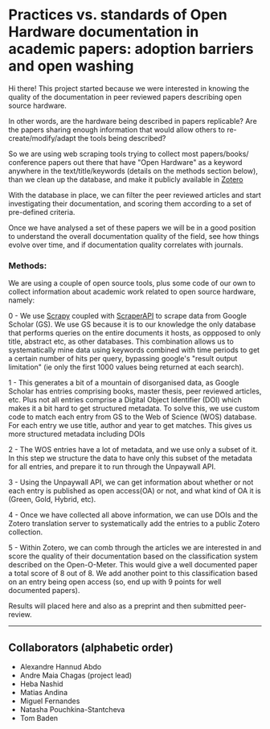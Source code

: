 # Practices vs. standards of Open Hardware documentation in academic papers: adoption barriers and open washing

Hi there! This project started because we were interested in knowing the 
quality of the documentation in peer reviewed papers describing open source 
hardware. 

In other words, are the hardware being described in papers replicable? Are the 
papers sharing enough information that would allow others to re-create/modify/adapt
the tools being described?

So we are using web scraping tools trying to collect most papers/books/
conference papers out there that have "Open Hardware" as a keyword anywhere in 
the text/title/keywords (details on the methods section below), than we clean 
up the database, and make it publicly available in [Zotero](https://www.zotero.org/groups/4871493/open_hardware_database)

With the database in place, we can filter the peer reviewed articles and start 
investigating their documentation, and scoring them according to a set of pre-defined
criteria.

Once we have analysed a set of these papers we will be in a good position to 
understand the overall documentation quality of the field, see how things evolve
over time, and if documentation quality correlates with journals.


### Methods:

We are using a couple of open source tools, plus some code of our own to collect
information about academic work related to open source hardware, namely:

0 - We use [Scrapy](https://scrapy.org/) coupled with [ScraperAPI](https://www.scraperapi.com/)
to scrape data from Google Scholar (GS). We use GS because it is to our knowledge
the only database that performs queries on the entire documents it hosts,
as oppposed to only title, abstract etc, as other databases. This combination 
allows us to systematically mine data using keywords combined with time 
periods to get a certain number of hits per query, bypassing google's "result 
output limitation" (ie only the first 1000 values being returned at each search).

1 - This generates a bit of a mountain of disorganised data, as Google Scholar 
has entries comprising books, master thesis, peer reviewed articles, etc. Plus 
not all entries comprise a Digital Object Identifier (DOI) which makes it a bit
hard to get structured metadata. To solve this, we use custom code to match
each entry from GS to the Web of Science (WOS) database. For each entry we 
use title, author and year to get matches. This gives us more structured metadata
including DOIs

2 - The WOS entries have a lot of metadata, and we use only a subset of it. In 
this step we structure the data to have only this subset of the metadata for all
entries, and prepare it to run through the Unpaywall API.

3 - Using the Unpaywall API, we can get information about whether or not each 
entry is published as open access(OA) or not, and what kind of OA it is (Green,
Gold, Hybrid, etc).

4 - Once we have collected all above information, we can use DOIs and the 
Zotero translation server to systematically add the entries to a public Zotero
collection.

5 - Within Zotero, we can comb through the articles we are interested in and 
score the quality of their documentation based on the classification system
described on the Open-O-Meter. This would give a well documented paper a total
score of 8 out of 8. We add another point to this classification based on 
an entry being open access (so, end up with 9 points for well documented papers). 


Results will placed here and also as a preprint and then submitted peer-review.


---

## Collaborators (alphabetic order)

- Alexandre Hannud Abdo
- Andre Maia Chagas (project lead)
- Heba Nashid
- Matias Andina
- Miguel Fernandes
- Natasha Pouchkina-Stantcheva
- Tom Baden
